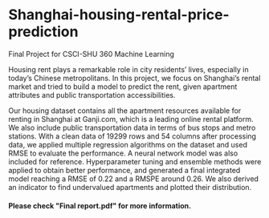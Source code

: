 # Shanghai-housing-rental-price-prediction
Final Project for CSCI-SHU 360 Machine Learning

Housing rent plays a remarkable role in city residents’ lives, especially in today’s Chinese metropolitans. In this project, we focus on Shanghai’s rental market and tried to build a model to predict the rent, given apartment attributes and public transportation accessibilities. <br>

Our housing dataset contains all the apartment resources available for renting in Shanghai at Ganji.com, which is a leading online rental platform. We also include public transportation data in terms of bus stops and metro stations. With a clean data of 19299 rows and 54 columns after processing data, we applied multiple regression algorithms on the dataset and used RMSE to evaluate the performance. A neural network model was also included for reference. Hyperparameter tuning and ensemble methods were applied to obtain better performance, and generated a final integrated model reaching a RMSE of 0.22 and a RMSPE around 0.26. We also derived an indicator to find undervalued apartments and plotted their distribution. <br>

#### Please check "Final report.pdf" for more information.
